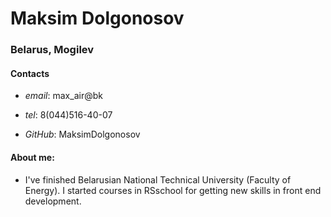 # Maksim Dolgonosov 
### Belarus, Mogilev

#### Contacts
* *email*:  max_air@bk

* *tel*: 8(044)516-40-07

* *GitHub*: MaksimDolgonosov

#### About me:
* I've finished Belarusian National Technical University (Faculty of Energy).
I started courses in RSschool for getting new skills in front end development.